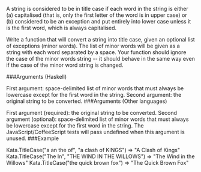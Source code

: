 ﻿A string is considered to be in title case if each word in the string is either 
(a) capitalised (that is, only the first letter of the word is in upper case) or 
(b) considered to be an exception and put entirely into lower case unless it is the first word, 
which is always capitalised.

Write a function that will convert a string into title case, given an optional list of exceptions (minor words). 
The list of minor words will be given as a string with each word separated by a space.
Your function should ignore the case of the minor words string -- 
it should behave in the same way even if the case of the minor word string is changed.

###Arguments (Haskell)

First argument: space-delimited list of minor words that must always be lowercase except for the first word in the string.
Second argument: the original string to be converted.
###Arguments (Other languages)

First argument (required): the original string to be converted.
Second argument (optional): space-delimited list of minor words that must always be lowercase except for the first word in the string. The JavaScript/CoffeeScript tests will pass undefined when this argument is unused.
###Example

Kata.TitleCase("a an the of", "a clash of KINGS")   => "A Clash of Kings"
Kata.TitleCase("The In", "THE WIND IN THE WILLOWS") => "The Wind in the Willows"
Kata.TitleCase("the quick brown fox")               => "The Quick Brown Fox"